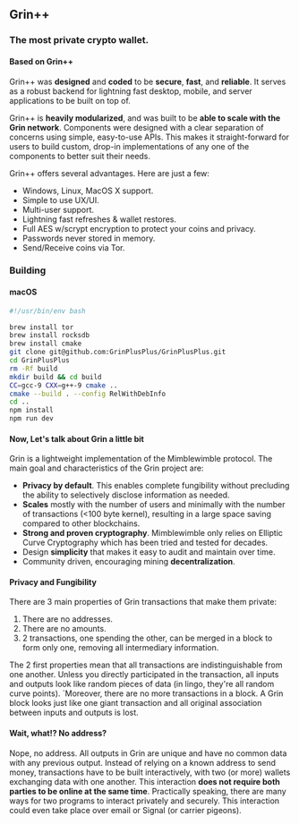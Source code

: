 ## Grin++

### The most private crypto wallet.

#### Based on Grin++

Grin++ was **designed** and **coded** to be **secure**, **fast**, and **reliable**. It serves as a robust backend for lightning fast desktop, mobile, and server applications to be built on top of.

Grin++ is **heavily modularized**, and was built to be **able to scale with the Grin network**. Components were designed with a clear separation of concerns using simple, easy-to-use APIs. This makes it straight-forward for users to build custom, drop-in implementations of any one of the components to better suit their needs.

Grin++ offers several advantages. Here are just a few:

- Windows, Linux, MacOS X support.
- Simple to use UX/UI.
- Multi-user support.
- Lightning fast refreshes & wallet restores.
- Full AES w/scrypt encryption to protect your coins and privacy.
- Passwords never stored in memory.
- Send/Receive coins via Tor.

### Building

#### macOS

```bash
#!/usr/bin/env bash

brew install tor
brew install rocksdb
brew install cmake
git clone git@github.com:GrinPlusPlus/GrinPlusPlus.git
cd GrinPlusPlus
rm -Rf build
mkdir build && cd build
CC=gcc-9 CXX=g++-9 cmake ..
cmake --build . --config RelWithDebInfo
cd ..
npm install
npm run dev
```

#### Now, Let's talk about Grin a little bit

Grin is a lightweight implementation of the Mimblewimble protocol. The main goal and characteristics of the Grin project are:

- **Privacy by default**. This enables complete fungibility without precluding the ability to selectively disclose information as needed.
- **Scales** mostly with the number of users and minimally with the number of transactions (<100 byte kernel), resulting in a large space saving compared to other blockchains.
- **Strong and proven cryptography**. Mimblewimble only relies on Elliptic Curve Cryptography which has been tried and tested for decades.
- Design **simplicity** that makes it easy to audit and maintain over time.
- Community driven, encouraging mining **decentralization**.

#### Privacy and Fungibility

There are 3 main properties of Grin transactions that make them private:

1. There are no addresses.
2. There are no amounts.
3. 2 transactions, one spending the other, can be merged in a block to form only one, removing all intermediary information.

The 2 first properties mean that all transactions are indistinguishable from one another. Unless you directly participated in the transaction, all inputs and outputs look like random pieces of data (in lingo, they're all random curve points). `Moreover, there are no more transactions in a block. A Grin block looks just like one giant transaction and all original association between inputs and outputs is lost.

#### Wait, what!? No address?

Nope, no address. All outputs in Grin are unique and have no common data with any previous output. Instead of relying on a known address to send money, transactions have to be built interactively, with two (or more) wallets exchanging data with one another. This interaction **does not require both parties to be online at the same time**. Practically speaking, there are many ways for two programs to interact privately and securely. This interaction could even take place over email or Signal (or carrier pigeons).
